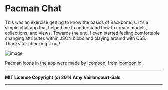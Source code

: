 # Pacman Chat

This was an exercise getting to know the basics of Backbone.js. It's a simple chat app that helped me to understand how to create models, collections, and views. Towards the end, I even started feeling comfortable changing attributes within JSON blobs and playing around with CSS. Thanks for checking it out!

![image](https://drawception.com/pub/panels/2013/1-20/ghWXYOEZGQ-10.png)

Pacman icons in the app were made by Icomoon, from [icomoon.io](icomoon.io)

---
**MIT License Copyright (c) 2014 Amy Vaillancourt-Sals**

---